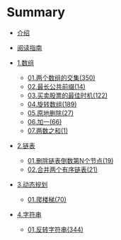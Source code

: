 # Summary


* [介绍](README.md)
* [阅读指南](c99/hello.md)

* [1.数组]()
    * [01.两个数组的交集(350)](c0/001.md)
    * [02.最长公共前缀(14)](c0/002.md)
    * [03.买卖股票的最佳时机(122)](c0/003.md)
    * [04.旋转数组(189)](c0/004.md)
    * [05.原地删除(27)](c0/005.md)
    * [06.加一(66)](c0/006.md)
    * [07.两数之和(1)](c0/007.md)

* [2.链表]()
    * [01.删除链表倒数第N个节点(19)](c1/101.md)
    * [02.合并两个有序链表(21)](c1/102.md)

* [3.动态规划]()    
    * [01.爬楼梯(70)](c2/201.md)

* [4.字符串]()    
    * [01.反转字符串(344)](c3/301.md)

